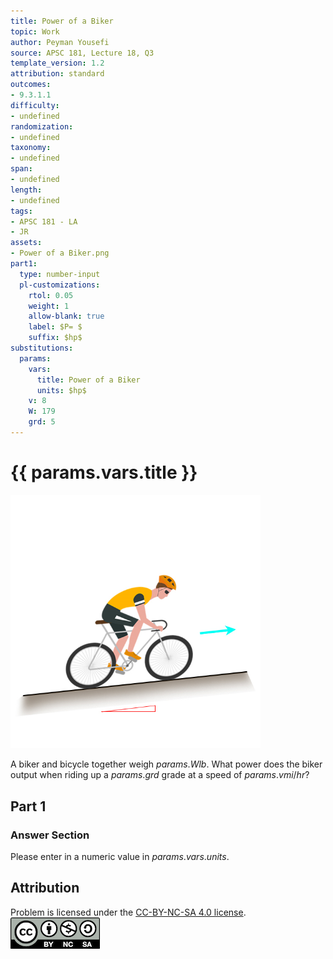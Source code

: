 ```yaml
---
title: Power of a Biker
topic: Work
author: Peyman Yousefi
source: APSC 181, Lecture 18, Q3
template_version: 1.2
attribution: standard
outcomes:
- 9.3.1.1
difficulty:
- undefined
randomization:
- undefined
taxonomy:
- undefined
span:
- undefined
length:
- undefined
tags:
- APSC 181 - LA
- JR
assets:
- Power of a Biker.png
part1:
  type: number-input
  pl-customizations:
    rtol: 0.05
    weight: 1
    allow-blank: true
    label: $P= $
    suffix: $hp$
substitutions:
  params:
    vars:
      title: Power of a Biker
      units: $hp$
    v: 8
    W: 179
    grd: 5
---
```

# {{ params.vars.title }}
<img src="Power of a Biker.png" width=400>

A biker and bicycle together weigh ${{ params.W }}lb$.
What power does the biker output when riding up a ${{ params.grd }}%$ grade at a speed of ${{ params.v }}mi/hr$?

## Part 1

### Answer Section

Please enter in a numeric value in ${{ params.vars.units }}$.

## Attribution

Problem is licensed under the [CC-BY-NC-SA 4.0 license](https://creativecommons.org/licenses/by-nc-sa/4.0/).<br> ![The Creative Commons 4.0 license requiring attribution-BY, non-commercial-NC, and share-alike-SA license.](https://raw.githubusercontent.com/firasm/bits/master/by-nc-sa.png)